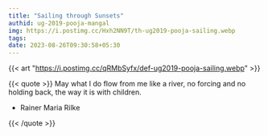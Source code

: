 ```yaml
---
title: "Sailing through Sunsets"
authid: ug-2019-pooja-mangal
img: https://i.postimg.cc/Hxh2NN9T/th-ug2019-pooja-sailing.webp
tags: 
date: 2023-08-26T09:30:58+05:30
---
```


{{< art "https://i.postimg.cc/qRMbSyfx/def-ug2019-pooja-sailing.webp" >}}

{{< quote >}}
May what I do flow from me like a river, no forcing and no holding back, the way it is with children.

- Rainer Maria Rilke

{{< /quote >}}